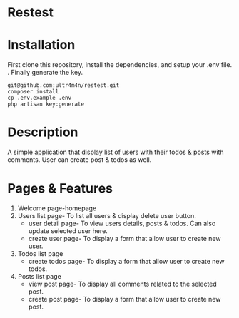 # Restest

# Installation
First clone this repository, install the dependencies, and setup your .env file. . Finally generate the key.

```
git@github.com:ultr4m4n/restest.git
composer install
cp .env.example .env
php artisan key:generate
```
# Description
A simple application that display list of users with their todos & posts with comments. User can create post & todos as well.

# Pages & Features
1. Welcome page-homepage
3. Users list page- To list all users & display delete user button.
    - user detail page- To view users details, posts & todos. Can also update selected user here.
    - create user page- To display a form that allow user to create new user.
4. Todos list page
    - create todos page- To display a form that allow user to create new todos.
5. Posts list page
    - view post page- To display all comments related to the selected post.
    - create post page- To display a form that allow user to create new post.
